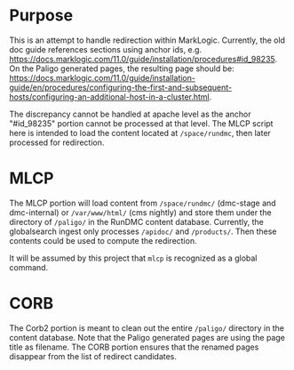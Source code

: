 # Purpose 

This is an attempt to handle redirection within MarkLogic. Currently, the old doc guide references sections using
anchor ids, e.g. https://docs.marklogic.com/11.0/guide/installation/procedures#id_98235. On the Paligo generated pages,
the resulting page should be: https://docs.marklogic.com/11.0/guide/installation-guide/en/procedures/configuring-the-first-and-subsequent-hosts/configuring-an-additional-host-in-a-cluster.html.

The discrepancy cannot be handled at apache level as the anchor "#id_98235" portion cannot be processed at that level.
The MLCP script here is intended to load the content located at `/space/rundmc`, then later processed for redirection.

# MLCP

The MLCP portion will load content from `/space/rundmc/` (dmc-stage and dmc-internal) or `/var/www/html/` (cms nightly)
and store them under the directory of `/paligo/` in the RunDMC content database. Currently, the globalsearch ingest
only processes `/apidoc/` and `/products/`. Then these contents could be used to compute the redirection.

It will be assumed by this project that `mlcp` is recognized as a global command.

# CORB

The Corb2 portion is meant to clean out the entire `/paligo/` directory in the content database. Note that the Paligo
generated pages are using the page title as filename. The CORB portion ensures that the renamed pages disappear from
the list of redirect candidates.